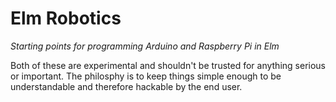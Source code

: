Elm Robotics
============
_Starting points for programming Arduino and Raspberry Pi in Elm_

Both of these are experimental and shouldn't be trusted for anything serious or important. The philosphy is to keep things simple enough to be understandable and therefore hackable by the end user.

